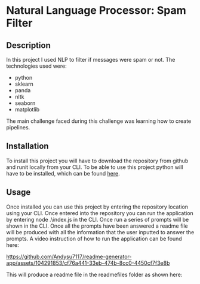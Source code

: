 # Natural Language Processor: Spam Filter

## Description

In this project I used NLP to filter if messages were spam or not. The technologies used were:

- python 
- sklearn
- panda
- nltk
- seaborn
- matplotlib

The main challenge faced during this challenge was learning how to create pipelines.

## Installation

To install this project you will have to download the repository from github and runit locally from your CLI. To be able to use this project python will have to be installed, which can be found [here](https://www.python.org/downloads/).

## Usage

Once installed you can use this project by entering the repository location using your CLI. Once entered into the repository you can run the application by entering node .\index.js in the CLI.
Once run a series of prompts will be shown in the CLI. Once all the prompts have been answered a readme file will be produced with all the information that the user inputted to answer the prompts.
A video instruction of how to run the application can be found here:


https://github.com/Andysu7117/readme-generator-app/assets/104291853/cf76a441-33eb-474b-8cc0-4450cf7f3e8b





This will produce a readme file in the readmefiles folder as shown here: